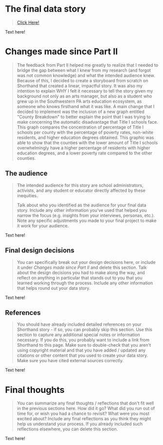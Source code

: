 
# The final data story
> [Click Here!](https://preview.shorthand.com/15upZj4yLYDpfGFJ)

Text here!

# Changes made since Part II
> The feedback from Part II helped me greatly to realize that I needed to bridge the gap between what I knew from my research (and forgot was not common knowledge) and what the intended audience knew. Because of this, I decided to create a storyboard from scratch on Shorthand that created a linear, impactful story. It was also my intention to explain WHY I felt it necessary to tell the story given my background not only as an arts manager, but also as a student who grew up in the Southwestern PA arts education ecosystem, as someone who knows firsthand what it was like. A main change that I decided to implement was the inclusion of a new graph entitled "County Breakdown" to better explain the point that I was trying to make concerning the automatic disadvantage that Title I schools face. This graph compares the concentration of percentage of Title I schools per county with the percentage of poverty rates, non-white residents, and higher education degrees obtained. This graphic was able to show that the counties with the lower amount of Title I schools overwhelmingly have a higher percentage of residents with higher education degrees, and a lower poverty rate compared to the other counties.


## The audience
> The intended audience for this story are school administrators, activists, and any student or educator directly affected by these inequities. 
>
>Talk about who you identified as the audience for your final data story.  Include any other information you've used that helped you narrow the focus (e.g. insights from your interviews, personas, etc.).  Note any specific adjustments you made to your final project to make it work for your audience.

Text here!

## Final design decisions
> You can specifically break out your design decisions here, or include it under *Changes made since Part II* and delete this section. Talk about the design decisions you had to make along the way, and reflect on anything in particular that stands out to you that you learned working through the process.  Include any other information that helps round out your data story. 

Text here!

## References
> You should have already included detailed references on your Shorthand story - if so, you can probably skip this section.  Use this section to capture any additional special notes or information necessary.  If you do this, you probably want to include a link from Shorthand to this page. Make sure to double-check that you aren't using copyright material and that you have added / updated any citations or other content that you used to create your data story.  Make sure you have cited external sources correctly. 

Text here!

# Final thoughts
> You can summarize any final thoughts / reflections that don't fit well in the previous sections here.  How did it go?  What did you run out of time for, or wish you had a chance to revisit?  What were you most excited about?  Include any final reflections as you think they might help us understand your process.  If you already included such reflections elsewhere, you can delete this section. 

Text here!
